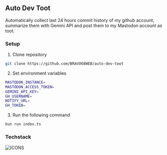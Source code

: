 ## Auto Dev Toot

Automatically collect last 24 hours commit history of my github account, summarize them with Gemini API and post them to my Mastodon account as toot.

### Setup

1. Clone repository
```bash
git clone https://github.com/BRAVO68WEB/auto-dev-toot
```
2. Set environment variables
```bash
MASTODON_INSTANCE=
MASTODON_ACCESS_TOKEN=
GEMINI_API_KEY=
GH_USERNAME=
NOTIFY_URL=
GH_TOKEN=
```
3. Run the following command
```bash
bun run index.ts
```

### Techstack

![ICONS](https://skillicons.dev/icons?i=bun,ts,mastodon)

